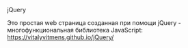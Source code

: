 jQuery

Это простая web страница созданная при помощи jQuery - многофункциональная библиотека JavaScript:
https://vitalyvitmens.github.io/jQuery/
